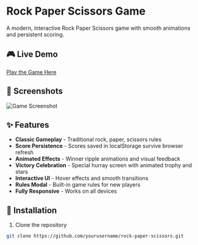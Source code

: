 # Rock Paper Scissors Game

A modern, interactive Rock Paper Scissors game with smooth animations and persistent scoring.

## 🎮 Live Demo

[Play the Game Here](#) <!-- Add your deployed link -->

## 📸 Screenshots

![Game Screenshot](#) <!-- Add screenshot URL -->

## ✨ Features

- **Classic Gameplay** - Traditional rock, paper, scissors rules
- **Score Persistence** - Scores saved in localStorage survive browser refresh
- **Animated Effects** - Winner ripple animations and visual feedback
- **Victory Celebration** - Special hurray screen with animated trophy and stars
- **Interactive UI** - Hover effects and smooth transitions
- **Rules Modal** - Built-in game rules for new players
- **Fully Responsive** - Works on all devices

## 🚀 Installation

1. Clone the repository
```bash
git clone https://github.com/yourusername/rock-paper-scissors.git
